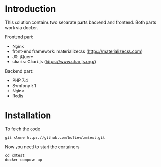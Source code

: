 # Introduction
This solution contains two separate parts backend and frontend. Both parts work via docker.

Frontend part:
 - Nginx
 - front-end framework: materializecss (https://materializecss.com)
 - JS: jQuery
 - charts: Chart.js (https://www.chartjs.org/) 
 
Backend part:
 - PHP 7.4
 - Symfony 5.1
 - Nginx
 - Redis
 
# Installation
To fetch the code
```
git clone https://github.com/boliev/xmtest.git
```

Now you need to start the containers
```
cd xmtest
docker-compose up
```
